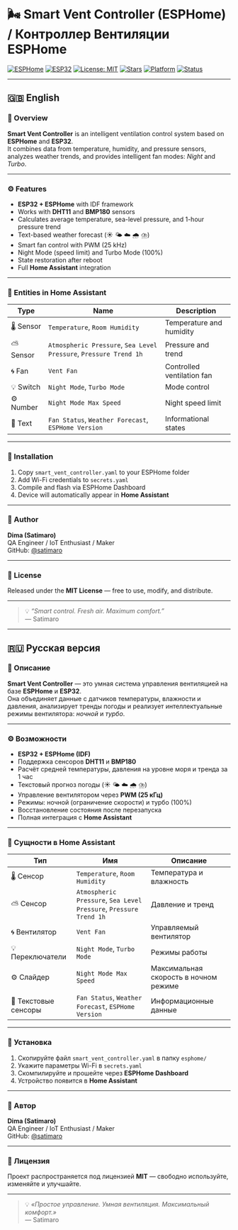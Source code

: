 # 🌬️ Smart Vent Controller (ESPHome) / Контроллер Вентиляции ESPHome

[![ESPHome](https://img.shields.io/badge/ESPHome-2025.9.0-blue?logo=esphome)](https://esphome.io)
[![ESP32](https://img.shields.io/badge/ESP32-IDF%20Framework-orange?logo=espressif)](https://www.espressif.com/)
[![License: MIT](https://img.shields.io/badge/license-MIT-green.svg)](LICENSE)
[![Stars](https://img.shields.io/github/stars/satimaro/smart-vent-controller?style=social)](https://github.com/satimaro/smart-vent-controller/stargazers)
[![Platform](https://img.shields.io/badge/Platform-Home%20Assistant-blueviolet?logo=home-assistant)](https://www.home-assistant.io/)
[![Status](https://img.shields.io/badge/Status-Stable-success)](#)

---

## 🇬🇧 English

### 🧭 Overview
**Smart Vent Controller** is an intelligent ventilation control system based on **ESPHome** and **ESP32**.  
It combines data from temperature, humidity, and pressure sensors, analyzes weather trends, and provides intelligent fan modes: *Night* and *Turbo*.

---

### ⚙️ Features
- **ESP32 + ESPHome** with IDF framework  
- Works with **DHT11** and **BMP180** sensors  
- Calculates average temperature, sea-level pressure, and 1-hour pressure trend  
- Text-based weather forecast (☀️ 🌤️ ☁️ 🌧️ ⛈️)  
- Smart fan control with PWM (25 kHz)  
- Night Mode (speed limit) and Turbo Mode (100%)  
- State restoration after reboot  
- Full **Home Assistant** integration  

---

### 🧩 Entities in Home Assistant

| Type | Name | Description |
|------|------|-------------|
| 🌡️ Sensor | `Temperature`, `Room Humidity` | Temperature and humidity |
| ⛅ Sensor | `Atmospheric Pressure`, `Sea Level Pressure`, `Pressure Trend 1h` | Pressure and trend |
| 🌀 Fan | `Vent Fan` | Controlled ventilation fan |
| 💡 Switch | `Night Mode`, `Turbo Mode` | Mode control |
| ⚙️ Number | `Night Mode Max Speed` | Night speed limit |
| 🧠 Text | `Fan Status`, `Weather Forecast`, `ESPHome Version` | Informational states |

---

### 🧾 Installation
1. Copy `smart_vent_controller.yaml` to your ESPHome folder  
2. Add Wi-Fi credentials to `secrets.yaml`  
3. Compile and flash via ESPHome Dashboard  
4. Device will automatically appear in **Home Assistant**

---

### 🧠 Author
**Dima (Satimaro)**  
QA Engineer / IoT Enthusiast / Maker  
GitHub: [@satimaro](https://github.com/satimaro)

---

### 🪪 License
Released under the **MIT License** — free to use, modify, and distribute.

---

> 💡 *“Smart control. Fresh air. Maximum comfort.”*  
> — Satimaro  

---

## 🇷🇺 Русская версия

### 🧭 Описание
**Smart Vent Controller** — это умная система управления вентиляцией на базе **ESPHome** и **ESP32**.  
Она объединяет данные с датчиков температуры, влажности и давления, анализирует тренды погоды и реализует интеллектуальные режимы вентилятора: *ночной* и *турбо*.

---

### ⚙️ Возможности
- **ESP32 + ESPHome (IDF)**  
- Поддержка сенсоров **DHT11** и **BMP180**  
- Расчёт средней температуры, давления на уровне моря и тренда за 1 час  
- Текстовый прогноз погоды (☀️ 🌤️ ☁️ 🌧️ ⛈️)  
- Управление вентилятором через **PWM (25 кГц)**  
- Режимы: ночной (ограничение скорости) и турбо (100%)  
- Восстановление состояния после перезапуска  
- Полная интеграция с **Home Assistant**

---

### 🧩 Сущности в Home Assistant

| Тип | Имя | Описание |
|------|------|-----------|
| 🌡️ Сенсор | `Temperature`, `Room Humidity` | Температура и влажность |
| ⛅ Сенсор | `Atmospheric Pressure`, `Sea Level Pressure`, `Pressure Trend 1h` | Давление и тренд |
| 🌀 Вентилятор | `Vent Fan` | Управляемый вентилятор |
| 💡 Переключатели | `Night Mode`, `Turbo Mode` | Режимы работы |
| ⚙️ Слайдер | `Night Mode Max Speed` | Максимальная скорость в ночном режиме |
| 🧠 Текстовые сенсоры | `Fan Status`, `Weather Forecast`, `ESPHome Version` | Информационные данные |

---

### 🧾 Установка
1. Скопируйте файл `smart_vent_controller.yaml` в папку `esphome/`
2. Укажите параметры Wi-Fi в `secrets.yaml`
3. Скомпилируйте и прошейте через **ESPHome Dashboard**
4. Устройство появится в **Home Assistant**

---

### 🧠 Автор
**Dima (Satimaro)**  
QA Engineer / IoT Enthusiast / Maker  
GitHub: [@satimaro](https://github.com/satimaro)

---

### 🪪 Лицензия
Проект распространяется под лицензией **MIT** — свободно используйте, изменяйте и улучшайте.

---

> 💡 *«Простое управление. Умная вентиляция. Максимальный комфорт.»*  
> — Satimaro
